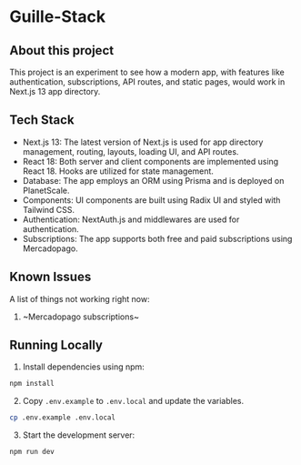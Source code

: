# Guille-Stack

## About this project

This project is an experiment to see how a modern app, with features like authentication, subscriptions, API routes, and static pages, would work in Next.js 13 app directory.

## Tech Stack

- Next.js 13: The latest version of Next.js is used for app directory management, routing, layouts, loading UI, and API routes.
- React 18: Both server and client components are implemented using React 18. Hooks are utilized for state management.
- Database: The app employs an ORM using Prisma and is deployed on PlanetScale.
- Components: UI components are built using Radix UI and styled with Tailwind CSS.
- Authentication: NextAuth.js and middlewares are used for authentication.
- Subscriptions: The app supports both free and paid subscriptions using Mercadopago.

## Known Issues

A list of things not working right now:

1. ~Mercadopago subscriptions~

## Running Locally

1. Install dependencies using npm:

```sh
npm install
```

2. Copy `.env.example` to `.env.local` and update the variables.

```sh
cp .env.example .env.local
```

3. Start the development server:

```sh
npm run dev
```
